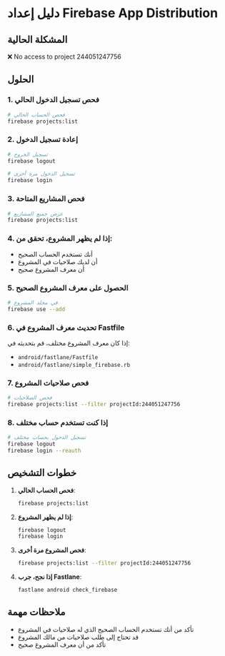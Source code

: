 # دليل إعداد Firebase App Distribution

## المشكلة الحالية
❌ No access to project 244051247756

## الحلول

### 1. فحص تسجيل الدخول الحالي
```bash
# فحص الحساب الحالي
firebase projects:list
```

### 2. إعادة تسجيل الدخول
```bash
# تسجيل الخروج
firebase logout

# تسجيل الدخول مرة أخرى
firebase login
```

### 3. فحص المشاريع المتاحة
```bash
# عرض جميع المشاريع
firebase projects:list
```

### 4. إذا لم يظهر المشروع، تحقق من:
- أنك تستخدم الحساب الصحيح
- أن لديك صلاحيات في المشروع
- أن معرف المشروع صحيح

### 5. الحصول على معرف المشروع الصحيح
```bash
# في مجلد المشروع
firebase use --add
```

### 6. تحديث معرف المشروع في Fastfile
إذا كان معرف المشروع مختلف، قم بتحديثه في:
- `android/fastlane/Fastfile`
- `android/fastlane/simple_firebase.rb`

### 7. فحص صلاحيات المشروع
```bash
# فحص الصلاحيات
firebase projects:list --filter projectId:244051247756
```

### 8. إذا كنت تستخدم حساب مختلف
```bash
# تسجيل الدخول بحساب مختلف
firebase logout
firebase login --reauth
```

## خطوات التشخيص

1. **فحص الحساب الحالي**:
   ```bash
   firebase projects:list
   ```

2. **إذا لم يظهر المشروع**:
   ```bash
   firebase logout
   firebase login
   ```

3. **فحص المشروع مرة أخرى**:
   ```bash
   firebase projects:list --filter projectId:244051247756
   ```

4. **إذا نجح، جرب Fastlane**:
   ```bash
   fastlane android check_firebase
   ```

## ملاحظات مهمة

- تأكد من أنك تستخدم الحساب الصحيح الذي له صلاحيات في المشروع
- قد تحتاج إلى طلب صلاحيات من مالك المشروع
- تأكد من أن معرف المشروع صحيح 